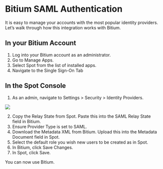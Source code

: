 # Bitium SAML Authentication

It is easy to manage your accounts with the most popular identity providers. Let’s walk through how this integration works with Bitium.

## In your Bitium Account

1. Log into your Bitium account as an administrator.
2. Go to Manage Apps.
3. Select Spot from the list of installed apps.
4. Navigate to the Single Sign-On Tab

## In the Spot Console

1. As an admin, navigate to Settings > Security > Identity Providers.

<img src="/administration/_media/bitium-01.png" />

2. Copy the Relay State from Spot. Paste this into the SAML Relay State field in Bitium.
3. Ensure Provider Type is set to SAML.
4. Download the Metadata XML from Bitium. Upload this into the Metadata Document field in Spot.
5. Select the default role you wish new users to be created as in Spot.
6. In Bitium, click Save Changes.
7. In Spot, click Save.

You can now use Bitium.
